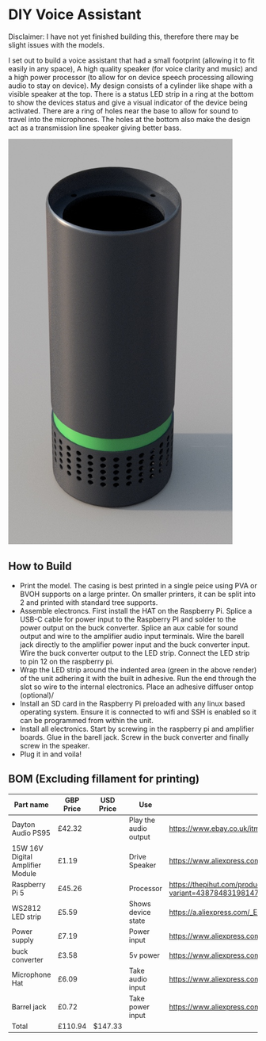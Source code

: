 # DIY Voice Assistant

Disclaimer: I have not yet finished building this, therefore there may be slight issues with the models.

I set out to build a voice assistant that had a small footprint (allowing it to fit easily in any space), A high quality speaker (for voice clarity and music) and a high power processor (to allow for on device speech processing allowing audio to stay on device). My design consists of a cylinder like shape with a visible speaker at the top. There is a status LED strip in a ring at the bottom to show the devices status and give a visual indicator of the device being activated. There are a ring of holes near the base to allow for sound to travel into the microphones. The holes at the bottom also make the design act as a transmission line speaker giving better bass.

![image.png](/CAD/Images/image-7.png)

## How to Build

- Print the model. The casing is best printed in a single peice using PVA or BVOH supports on a large printer. On smaller printers, it can be split into 2 and printed with standard tree supports.
- Assemble electroncs. First install the HAT on the Raspberry Pi. Splice a USB-C cable for power input to the Raspberry PI and solder to the power output on the buck converter. Splice an aux cable for sound output and wire to the amplifier audio input terminals. Wire the barell jack directly to the amplifier power input and the buck converter input. Wire the buck converter output to the LED strip. Connect the LED strip to pin 12 on the raspberry pi. 
- Wrap the LED strip around the indented area (green in the above render) of the unit adhering it with the built in adhesive. Run the end through the slot so wire to the internal electronics. Place an adhesive diffuser ontop (optional)/
- Install an SD card in the Raspberry Pi preloaded with any linux based operating system. Ensure it is connected to wifi and SSH is enabled so it can be programmed from within the unit.
- Install all electronics. Start by screwing in the raspberry pi and amplifier boards. Glue in the barell jack. Screw in the buck converter and finally screw in the speaker.  
- Plug it in and voila!

## BOM (Excluding fillament for printing)

| Part name                        | GBP Price | USD Price | Use                   | URL                                                                 |
| -------------------------------- | --------- | --------- | --------------------- | ------------------------------------------------------------------- |
| Dayton Audio PS95                | £42.32    |           | Play the audio output | https://www.ebay.co.uk/itm/146374373328                             |
| 15W 16V Digital Amplifier Module | £1.19     |           | Drive Speaker         | https://www.aliexpress.com/item/4000124520883.html                  |
| Raspberry Pi 5                   | £45.26    |           | Processor             | https://thepihut.com/products/raspberry-pi-5?variant=43878483198147 |
| WS2812 LED strip                 | £5.59     |           | Shows device state    | https://a.aliexpress.com/_EJAJOKw                                   |
| Power supply                     | £7.19     |           | Power input           | https://www.aliexpress.com/item/33059222345.html                    |
| buck converter                   | £3.58     |           | 5v power              | https://www.aliexpress.com/item/1005007617487215.html               |
| Microphone Hat                   | £6.09     |           | Take audio input      | https://www.aliexpress.com/item/32902300949.html                    |
| Barrel jack                      | £0.72     |           | Take power input      | https://www.aliexpress.com/item/4001206395694.html                  |
| Total                            | £110.94   | $147.33   |                       |                                                                     |


